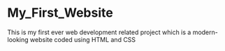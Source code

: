 # My_First_Website
This is my first ever web development related project which is a modern-looking website coded using HTML and CSS
